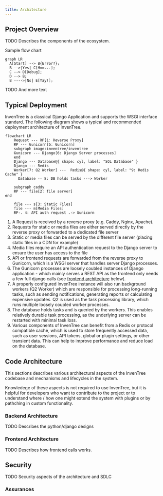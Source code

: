 ```yaml
---
title: Architecture
---
```


## Project Overview

TODO Describes the components of the ecosystem.

Sample flow chart

``` mermaid
graph LR
  A[Start] --> B{Error?};
  B -->|Yes| C[Hmm...];
  C --> D[Debug];
  D --> B;
  B ---->|No| E[Yay!];
```

TODO And more text

## Typical Deployment

InvenTree is a classical Django Application and supports the WSGI interface standard. The following diagram shows a typical and recommended deployment architecture of InvenTree.

``` mermaid
flowchart LR
    Request --- RP[1: Reverse Proxy]
    RP --- Gunicorn[5: Gunicorn]
    subgraph image:inventree/inventree
    Gunicorn --- Django[6: Django Server processes]
    end
    Django --- Database@{ shape: cyl, label: "SQL Database" }
    Django --- Redis
    Worker[7: Q2 Worker] ---  Redis@{ shape: cyl, label: "9: Redis Cache" }
      Database -- 8: DB holds tasks ---> Worker

    subgraph caddy
    RP --- file[2: file server]
end

    file --- s[3: Static Files]
    file --- m[Media Files]
    RP-. 4: API auth request .-> Gunicorn
```

1. A Request is received by a reverse proxy (e.g. Caddy, Nginx, Apache).
2. Requests for static or media files are either served directly by the reverse proxy or forwarded to a dedicated file server
3. Static or media files can be served by the different file server (placing static files in a CDN for example)
4. Media files require an API authentication request to the Django server to ensure the user has access to the file
5. API or frontend requests are forwarded from the reverse proxy to Gunicorn, which is a WSGI server that handles server Django processes.
6. The Gunicorn processes are loosely coubled instances of Django application - which mainly serves a REST API as the frontend only needs a few full django calls (see [frontend architecture](#frontend-architecture) below).
7. A properly configured InvenTree instance will also run background workers (Q2 Worker) which are responsible for processing long-running tasks, such as sending notifications, generating reports or calculating expensive updates. Q2 is used as the task processing library, which runs multiple loosely coupled worker processes.
8. The database holds tasks and is queried by the workers. This enables relatively durable task processing, as the underlying server can be restarted with minimal task loss.
9. Various components of InvenTree can benefit from a Redis or protocol compatible cache, which is used to store frequently accessed data, such as user sessions, API tokens, global or plugin settings, or other transient data. This can help to improve performance and reduce load on the database.

## Code Architecture

This sections describes various architectural aspects of the InvenTree codebase and mechanisms and lifecycles in the system.

Knowledege of these aspects is not required to use InvenTree, but it is helpful for developers who want to contribute to the project or to understand where / how one might extend the system with plugins or by pathching in custom functionality.

### Backend Architecture

TODO Describes the python/django designs

### Frontend Architecture

TODO Describes how frontend calls works.

## Security

TODO Security aspects of the architecture and SDLC

### Assurances

